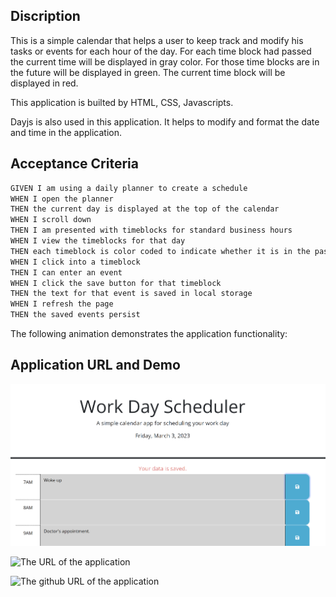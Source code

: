 
## Discription

This is a simple calendar that helps a user to keep track and modify his tasks or events for each hour of the day.
For each time block had passed the current time will be displayed in gray color.
For those time blocks are in the future will be displayed in green.
The current time block will be displayed in red.

This application is builted by HTML, CSS, Javascripts. 

Dayjs is also used in this application. It helps to modify and format the date and time in the application.



## Acceptance Criteria

```md
GIVEN I am using a daily planner to create a schedule
WHEN I open the planner
THEN the current day is displayed at the top of the calendar
WHEN I scroll down
THEN I am presented with timeblocks for standard business hours
WHEN I view the timeblocks for that day
THEN each timeblock is color coded to indicate whether it is in the past, present, or future
WHEN I click into a timeblock
THEN I can enter an event
WHEN I click the save button for that timeblock
THEN the text for that event is saved in local storage
WHEN I refresh the page
THEN the saved events persist
```

The following animation demonstrates the application functionality:

## Application URL and Demo


![The image of the application](./Assets/Application%20Demo.png)



![The URL of the application](https://trizziehuynh.github.io/Work-Day-Scheduler/)


![The github URL of the application](https://github.com/trizziehuynh/Work-Day-Scheduler)
